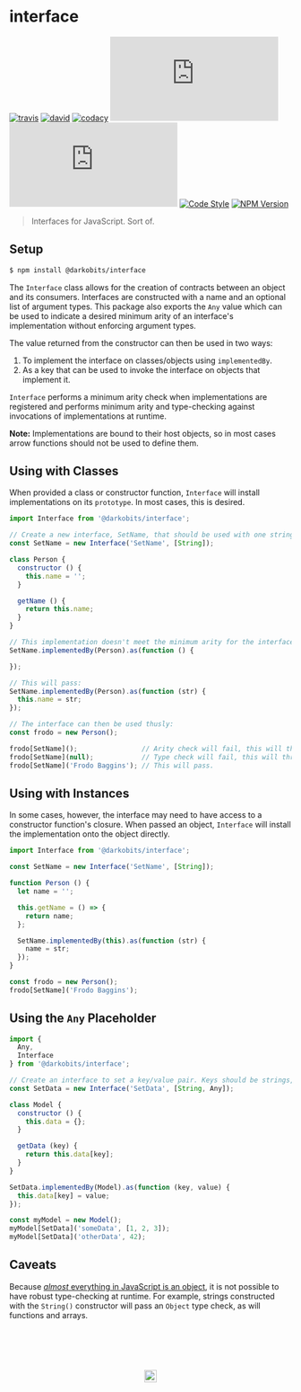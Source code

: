 # interface

[![travis][travis-img]][travis-url] [![david][david-img]][david-url] [![codacy][codacy-img]][codacy-url] [![minified][minified-img]][unpkg-url] [![gzipped][gzipped-img]][unpkg-url] [![Code Style][xo-img]][xo-url] [![NPM Version][npm-img]][npm-url]

> Interfaces for JavaScript. Sort of.

## Setup

```bash
$ npm install @darkobits/interface
```

The `Interface` class allows for the creation of contracts between an object and its consumers. Interfaces are constructed with a name and an optional list of argument types. This package also exports the `Any` value which can be used to indicate a desired minimum arity of an interface's implementation without enforcing argument types.

The value returned from the constructor can then be used in two ways:

1. To implement the interface on classes/objects using `implementedBy`.
2. As a key that can be used to invoke the interface on objects that implement it.

`Interface` performs a minimum arity check when implementations are registered and performs minimum arity and type-checking against invocations of implementations at runtime.

**Note:** Implementations are bound to their host objects, so in most cases arrow functions should not be used to define them.

## Using with Classes

When provided a class or constructor function, `Interface` will install implementations on its `prototype`. In most cases, this is desired.

```js
import Interface from '@darkobits/interface';

// Create a new interface, SetName, that should be used with one string argument.
const SetName = new Interface('SetName', [String]);

class Person {
  constructor () {
    this.name = '';
  }

  getName () {
    return this.name;
  }
}

// This implementation doesn't meet the minimum arity for the interface, so it will throw an error:
SetName.implementedBy(Person).as(function () {

});

// This will pass:
SetName.implementedBy(Person).as(function (str) {
  this.name = str;
});

// The interface can then be used thusly:
const frodo = new Person();

frodo[SetName]();                // Arity check will fail, this will throw an error.
frodo[SetName](null);            // Type check will fail, this will throw an error.
frodo[SetName]('Frodo Baggins'); // This will pass.
```

## Using with Instances

In some cases, however, the interface may need to have access to a constructor function's closure. When passed an object, `Interface` will install the implementation onto the object directly.

```js
import Interface from '@darkobits/interface';

const SetName = new Interface('SetName', [String]);

function Person () {
  let name = '';

  this.getName = () => {
    return name;
  };

  SetName.implementedBy(this).as(function (str) {
    name = str;
  });
}

const frodo = new Person();
frodo[SetName]('Frodo Baggins');
```

## Using the `Any` Placeholder

```js
import {
  Any,
  Interface
} from '@darkobits/interface';

// Create an interface to set a key/value pair. Keys should be strings, but values can be anything.
const SetData = new Interface('SetData', [String, Any]);

class Model {
  constructor () {
    this.data = {};
  }

  getData (key) {
    return this.data[key];
  }
}

SetData.implementedBy(Model).as(function (key, value) {
  this.data[key] = value;
});

const myModel = new Model();
myModel[SetData]('someData', [1, 2, 3]);
myModel[SetData]('otherData', 42);
```

## Caveats

Because [*almost* everything in JavaScript is an object](https://github.com/getify/You-Dont-Know-JS/blob/master/this%20%26%20object%20prototypes/ch3.md#type), it is not possible to have robust type-checking at runtime. For example, strings constructed with the `String()` constructor will pass an `Object` type check, as will functions and arrays.

## &nbsp;
<p align="center">
  <br>
  <img width="22" height="22" src="https://cloud.githubusercontent.com/assets/441546/25318539/db2f4cf2-2845-11e7-8e10-ef97d91cd538.png">
</p>

[travis-img]: https://img.shields.io/travis/darkobits/interface/master.svg?style=flat-square
[travis-url]: https://travis-ci.org/darkobits/interface

[david-img]: https://img.shields.io/david/darkobits/interface.svg?style=flat-square
[david-url]: https://david-dm.org/darkobits/interface

[minified-img]: http://img.badgesize.io/https://unpkg.com/@darkobits/interface/dist/interface.min.js?label=minified&style=flat-square
[gzipped-img]: http://img.badgesize.io/https://unpkg.com/@darkobits/interface/dist/interface.min.js?compression=gzip&label=gzipped&style=flat-square
[unpkg-url]: https://unpkg.com/@darkobits/formation@1.0.0-beta.4/dist/

[codacy-img]: https://img.shields.io/codacy/coverage/9784926ef8bd4cefb583aedcac7e00f2.svg?style=flat-square
[codacy-url]: https://www.codacy.com/app/darkobits/interface

[xo-img]: https://img.shields.io/badge/code_style-XO-f74c4c.svg?style=flat-square
[xo-url]: https://github.com/sindresorhus/xo

[npm-img]: https://img.shields.io/npm/v/@darkobits/interface.svg?style=flat-square
[npm-url]: https://www.npmjs.com/package/@darkobits/interface
